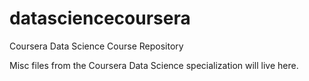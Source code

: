 datasciencecoursera
===================

Coursera Data Science Course Repository

Misc files from the Coursera Data Science specialization will live here.